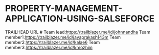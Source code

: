 # PROPERTY-MANAGEMENT-APPLICATION-USING-SALSEFORCE
TRAILHEAD URL #
Team lead:https://trailblazer.me/id/johnnandha
Team member1:https://trailblazer.me/id/jayaprakash143m
Team member2:https://trailblazer.me/id/kalae6
Team member3:https://trailblazer.me/id/kmozhim
